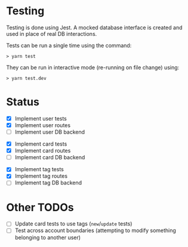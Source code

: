 # Testing

Testing is done using Jest. A mocked database interface is created and used in place of real DB interactions.

Tests can be run a single time using the command:

```
> yarn test
```

They can be run in interactive mode (re-running on file change) using:

```
> yarn test.dev
```

# Status

- [x] Implement user tests
- [x] Implement user routes
- [ ] Implement user DB backend

<!-- -->

- [x] Implement card tests
- [x] Implement card routes
- [ ] Implement card DB backend

<!-- -->

- [x] Implement tag tests
- [x] Implement tag routes
- [ ] Implement tag DB backend

# Other TODOs

- [ ] Update card tests to use tags (`new`/`update` tests)
- [ ] Test across account boundaries (attempting to modify something belonging to another user)
